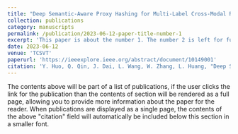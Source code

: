 ```yaml
---
title: "Deep Semantic-Aware Proxy Hashing for Multi-Label Cross-Modal Retrieval"
collection: publications
category: manuscripts
permalink: /publication/2023-06-12-paper-title-number-1
excerpt: 'This paper is about the number 1. The number 2 is left for future work.'
date: 2023-06-12
venue: 'TCSVT'
paperurl: 'https://ieeexplore.ieee.org/abstract/document/10149001'
citation: 'Y. Huo, Q. Qin, J. Dai, L. Wang, W. Zhang, L. Huang, "Deep Semantic-Aware Proxy Hashing for Multi-Label Cross-Modal Retrieval," IEEE Transactions on Circuits and Systems for Video Technology, vol. 34, no. 1, pp. 576-589, doi: 10.1109/TCSVT.2023.3285266.'
---
```

The contents above will be part of a list of publications, if the user clicks the link for the publication than the contents of section will be rendered as a full page, allowing you to provide more information about the paper for the reader. When publications are displayed as a single page, the contents of the above "citation" field will automatically be included below this section in a smaller font.
